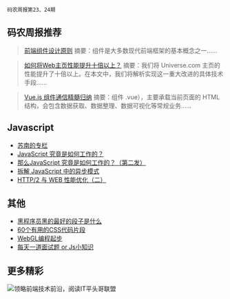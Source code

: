 `码农周报第23、24期`

码农周报推荐
-------

>  [前端组件设计原则](https://mp.weixin.qq.com/s/SeHu6YWgm2guXmTo2YcKUQ)
> 摘要：组件是大多数现代前端框架的基本概念之一……

>  [如何将Web主页性能提升十倍以上？](https://mp.weixin.qq.com/s/pXdzor-SMXIQB_nduoigag)
> 摘要：我们将 Universe.com 主页的性能提升了十倍以上。在本文中，我们将解析实现这一重大改进的具体技术手段……

>  [Vue.js 组件通信精髓归纳](https://mp.weixin.qq.com/s/ee5LYb9IdqS1-gwf_LzWqw)
> 摘要：组件 .vue），主要承载当前页面的 HTML 结构，会包含数据获取、数据整理、数据可视化等常规业务……


Javascript
-------
+ [苏南的专栏](https://susouth.com/)
+ [JavaScript 究竟是如何工作的？](https://mp.weixin.qq.com/s/oOOUS8Uaa5bSxOS11gWluA)
+ [那么JavaScript 究竟是如何工作的？（第二发）](https://mp.weixin.qq.com/s/YSuA8UClQ7R6FS1XA_COWg)
+ [拆解 JavaScript 中的异步模式](https://mp.weixin.qq.com/s/ScL8O6bfLT4O54RuRfDvUg)
+ [HTTP/2 与 WEB 性能优化（二）](https://www.imququ.com/post/http2-and-wpo-2.html)

其他
-------

+ [黑程序员黑的最好的段子是什么](https://mp.weixin.qq.com/s/xwoS2ewBL5jBRVbb8d-Dyg)
+ [60个有用的CSS代码片段](http://segmentfault.com/a/1190000002773955)
+ [WebGL编程起步](https://github.com/LC2010/roadmap/issues/4)
+ [每天一道面试题 or Js小知识](https://www.javascriptc.com/interview-tips/zh_CN/javascript/)

更多精彩
-------

![领略前端技术前沿，阅读IT平头哥联盟](https://user-images.githubusercontent.com/18324563/70633966-608b2980-1c6c-11ea-8123-34f1fd13484e.png)





